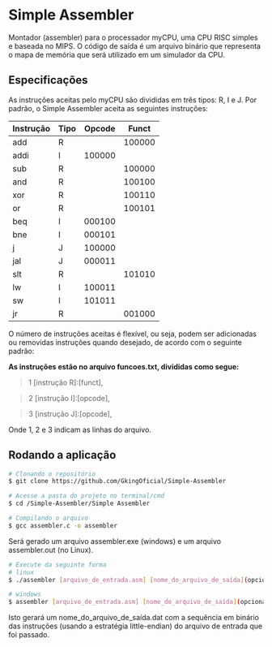 # Simple Assembler
Montador (assembler) para o processador myCPU, uma CPU RISC simples e baseada no MIPS. O código de saída é um arquivo binário que representa o mapa de memória que será utilizado em um simulador da CPU.

## Especificações

As instruções aceitas pelo myCPU são divididas em três tipos: R, I e J. Por padrão, o Simple Assembler aceita as seguintes instruções:

| Instrução |Tipo| Opcode | Funct  |
|-----------|----|--------|--------|
|   add     |  R |        | 100000 |
|   addi    |  I | 100000 |        |
|   sub     |  R |        | 100000 |
|   and     |  R |        | 100100 |
|   xor     |  R |        | 100110 |
|   or      |  R |        | 100101 |
|   beq     |  I | 000100 |        |
|   bne     |  I | 000101 |        |
|   j       |  J | 100000 |        |
|   jal     |  J | 000011 |        |
|   slt     |  R |        | 101010 |
|   lw      |  I | 100011 |        |
|   sw      |  I | 101011 |        |
|   jr      |  R |        | 001000 |

O número de instruções aceitas é flexível, ou seja, podem ser adicionadas ou removidas instruções quando desejado, de acordo com o seguinte padrão:

__As instruções estão no arquivo funcoes.txt, divididas como segue:__

>1 [instrução R]:[funct],

>2 [instrução I]:[opcode],

>3 [instrução J]:[opcode],

Onde 1, 2 e 3 indicam as linhas do arquivo.

## Rodando a aplicação
```bash
# Clonando o repositório
$ git clone https://github.com/GkingOficial/Simple-Assembler
```

```bash
# Acesse a pasta do projeto no terminal/cmd
$ cd /Simple-Assembler/Simple Assembler
```

```bash
# Compilando o arquivo
$ gcc assembler.c -o assembler
```

Será gerado um arquivo assembler.exe (windows) e um arquivo assembler.out (no Linux).

```bash
# Execute da seguinte forma
# linux
$ ./assembler [arquivo_de_entrada.asm] [nome_do_arquivo_de_saída](opcional)

# windows
$ assembler [arquivo_de_entrada.asm] [nome_do_arquivo_de_saída](opcional)
```

Isto gerará um nome_do_arquivo_de_saída.dat com a sequência em binário das instruções (usando a estratégia little-endian) do arquivo de entrada que foi passado.
